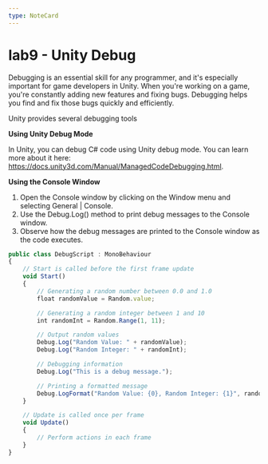 ```yaml
---
type: NoteCard
---
```


# lab9 - Unity Debug
Debugging is an essential skill for any programmer, and it's especially important for game developers in Unity. When you're working on a game, you're constantly adding new features and fixing bugs. Debugging helps you find and fix those bugs quickly and efficiently.

Unity provides several debugging tools

**Using Unity Debug Mode**

In Unity, you can debug C# code using Unity debug mode. You can learn more about it here: <https://docs.unity3d.com/Manual/ManagedCodeDebugging.html>.

**Using the Console Window**

1.  Open the Console window by clicking on the Window menu and selecting General | Console.
2.  Use the Debug.Log() method to print debug messages to the Console window.
3.  Observe how the debug messages are printed to the Console window as the code executes.

```js
public class DebugScript : MonoBehaviour
{
    // Start is called before the first frame update
    void Start()
    {
        // Generating a random number between 0.0 and 1.0
        float randomValue = Random.value;

        // Generating a random integer between 1 and 10
        int randomInt = Random.Range(1, 11);

        // Output random values
        Debug.Log("Random Value: " + randomValue);
        Debug.Log("Random Integer: " + randomInt);

        // Debugging information
        Debug.Log("This is a debug message.");

        // Printing a formatted message
        Debug.LogFormat("Random Value: {0}, Random Integer: {1}", randomValue, randomInt);
    }

    // Update is called once per frame
    void Update()
    {
        // Perform actions in each frame
    }
}
```